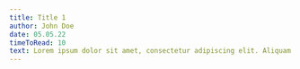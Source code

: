 ```yaml
---
title: Title 1
author: John Doe
date: 05.05.22
timeToRead: 10
text: Lorem ipsum dolor sit amet, consectetur adipiscing elit. Aliquam ac nibh vel arcu fermentum semper. Integer vel lorem pharetra, vestibulum nunc sed, dapibus felis. Quisque tempus ac eros eu venenatis. Aliquam dolor nisi, euismod et congue in, tincidunt ut libero. Integer feugiat massa sed venenatis porttitor. In lectus nisl, blandit id iaculis et, aliquam quis dolor. Duis sagittis sed libero vitae convallis. In laoreet lorem a odio porta tempor. Vivamus malesuada justo dolor, eu tempus neque fermentum quis. Sed rutrum velit sit amet odio auctor, vel facilisis quam consequat. Quisque viverra arcu sed nulla luctus varius. Morbi auctor ultrices dui, vitae convallis tellus feugiat in. Phasellus neque urna, hendrerit bibendum diam quis, dignissim volutpat elit. Maecenas dictum suscipit bibendum. Phasellus aliquet pretium purus vel eleifend.
---
```

